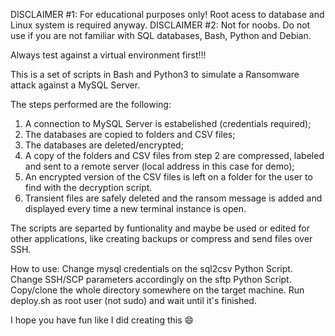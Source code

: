 DISCLAIMER #1: For educational purposes only! Root acess to database and Linux system is required anyway.
DISCLAIMER #2: Not for noobs. Do not use if you are not familiar with SQL databases, Bash, Python and Debian. 

Always test against a virtual environment first!!!
 
This is a set of scripts in Bash and Python3 to simulate a Ransomware attack against a MySQL Server.

The steps performed are the following:
1) A connection to MySQL Server is estabelished (credentials required);
2) The databases are copied to folders and CSV files;
3) The databases are deleted/encrypted;
4) A copy of the folders and CSV files from step 2 are compressed, labeled and sent to a remote server (local address in this case for demo);
5) An encrypted version of the CSV files is left on a folder for the user to find with the decryption script. 
6) Transient files are safely deleted and the ransom message is added and displayed every time a new terminal instance is open.

The scripts are separted by funtionality and maybe be used or edited for other applications, like creating backups or compress and send files
over SSH.

How to use:
Change mysql credentials on the sql2csv Python Script.
Change SSH/SCP parameters accordingly on the sftp Python Script.
Copy/clone the whole directory somewhere on the target machine.
Run deploy.sh as root user (not sudo) and wait until it's finished.

I hope you have fun like I did creating this 😄
